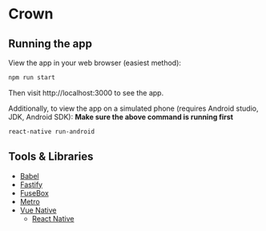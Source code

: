 # Crown

## Running the app

View the app in your web browser (easiest method):

```bash
npm run start
```

Then visit http://localhost:3000 to see the app.

Additionally, to view the app on a simulated phone (requires Android studio, JDK, Android SDK):
**Make sure the above command is running first**

```bash
react-native run-android
```

## Tools & Libraries

- [Babel](https://babeljs.io/)
- [Fastify](https://www.fastify.io/)
- [FuseBox](https://fuse-box.org/)
- [Metro](https://facebook.github.io/metro/)
- [Vue Native](https://vue-native.io/)
  - [React Native](https://reactnative.dev/)
